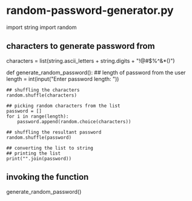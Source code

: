 # random-password-generator.py
import string
import random


## characters to generate password from
characters = list(string.ascii_letters + string.digits + "!@#$%^&*()")

def generate_random_password():
	## length of password from the user
	length = int(input("Enter password length: "))

	## shuffling the characters
	random.shuffle(characters)
	
	## picking random characters from the list
	password = []
	for i in range(length):
		password.append(random.choice(characters))

	## shuffling the resultant password
	random.shuffle(password)

	## converting the list to string
	## printing the list
	print("".join(password))



## invoking the function
generate_random_password()
